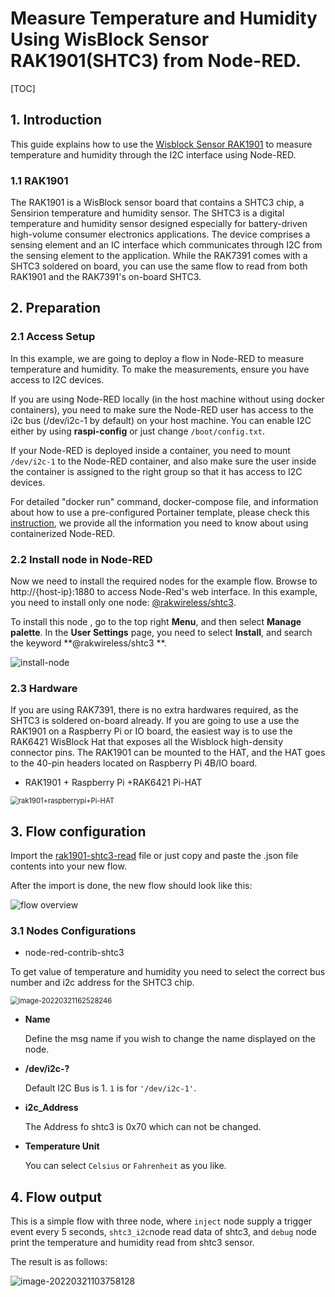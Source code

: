 # Measure Temperature and Humidity Using WisBlock Sensor RAK1901(SHTC3) from Node-RED.

[TOC]

## 1. Introduction

This guide explains how to use the [Wisblock Sensor RAK1901](https://docs.rakwireless.com/Product-Categories/WisBlock/RAK1901/Overview/#product-description) to measure temperature and humidity through the I2C interface using Node-RED. 

### 1.1 RAK1901

The RAK1901 is a WisBlock sensor board that contains a SHTC3 chip, a Sensirion temperature and humidity sensor. The SHTC3 is a digital temperature and humidity sensor designed especially for battery-driven high-volume consumer electronics applications. The device comprises a sensing element and an IC interface which communicates through I2C from the sensing element to the application. While the RAK7391 comes with a SHTC3 soldered on board, you can use the same flow to read from both RAK1901 and the RAK7391's on-board SHTC3.  

## 2. Preparation

### 2.1 Access Setup

In this example, we are going to deploy a flow in Node-RED to measure temperature and humidity. To make the measurements, ensure you have access to I2C devices. 

If you are using Node-RED locally (in the host machine without using docker containers), you need to make sure the Node-RED user has access to the i2c bus (/dev/i2c-1 by default) on your host machine. You can enable I2C either by using **raspi-config** or just change `/boot/config.txt`.

If your Node-RED is deployed inside a container, you need to mount `/dev/i2c-1` to the Node-RED container, and also make sure the user inside the container is assigned to the right group so that it has access to I2C devices.

For detailed "docker run" command, docker-compose file, and information about how to use a pre-configured Portainer template, please check this [instruction](../../../README-Docker/README.md), we provide all the information you need to know about using containerized Node-RED.

### 2.2 Install node in Node-RED

Now we need to install the required nodes for the example flow. Browse to http://{host-ip}:1880 to access Node-Red's web interface. In this example, you need to install only one node: [@rakwireless/shtc3](https://www.npmjs.com/package/@rakwireless/shtc3).

To install this node , go to the top right **Menu**, and then select **Manage palette**. In the **User Settings** page, you need to select **Install**, and search the keyword **@rakwireless/shtc3 **.

![install-node](assets/install-node.png)

### 2.3 Hardware

If you are using RAK7391, there is no extra hardwares required, as the SHTC3 is soldered on-board already. If you are going to use a use the RAK1901 on a Raspberry Pi or IO board, the easiest way is to use the RAK6421 WisBlock Hat that exposes all the Wisblock high-density connector pins.  The RAK1901 can be mounted to the HAT, and the HAT goes to the 40-pin headers located on Raspberry Pi 4B/IO board. 

* RAK1901 + Raspberry Pi +RAK6421 Pi-HAT

<img src="assets/rak1901+raspberrypi+pi-hat.png" alt="rak1901+raspberrypi+Pi-HAT" style="zoom:80%;" />

## 3. Flow configuration

Import the  [rak1901-shtc3-read](./rak1901-shtc3-read.json) file or just copy and paste the .json file contents into your new flow.

After the import is done, the new flow should look like this:

![flow overview](assets/flow-overview.png)

### 3.1 Nodes Configurations

* node-red-contrib-shtc3 

To get value of  temperature and humidity you need to select the correct bus number and i2c address for the SHTC3 chip.

<img src="assets/image-20220321162528246.png" alt="image-20220321162528246" style="zoom:80%;" />

- **Name**

  Define the msg name if you wish to change the name displayed on the node.

- **/dev/i2c-?**

  Default I2C Bus is 1.  `1` is for `'/dev/i2c-1'`.

- **i2c_Address**

  The Address fo shtc3 is 0x70 which can not be changed. 

- **Temperature Unit**

  You can select `Celsius` or `Fahrenheit` as you like.



## 4. Flow output

This is a simple flow with three node, where `inject` node supply a trigger event every 5 seconds, `shtc3_i2c`node read data of shtc3, and `debug` node print the temperature and humidity read from shtc3 sensor.

The result is as follows:

![image-20220321103758128](assets/image-20220321103758128.png)


